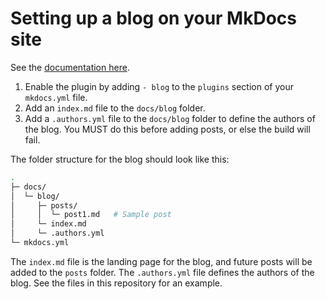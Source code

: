 # Setting up a blog on your MkDocs site

See the [documentation here](https://squidfunk.github.io/mkdocs-material/plugins/blog/).

1. Enable the plugin by adding `- blog` to the `plugins` section of your `mkdocs.yml` file.
2. Add an `index.md` file to the `docs/blog` folder.
3. Add a `.authors.yml` file to the `docs/blog` folder to define the authors of the blog. You MUST do this before adding posts, or else the build will fail.

The folder structure for the blog should look like this:

``` bash
.
├─ docs/
│  └─ blog/
│     ├─ posts/
│     │  └─ post1.md   # Sample post
│     └─ index.md
│     └─ .authors.yml
└─ mkdocs.yml
```

The `index.md` file is the landing page for the blog, and future posts will be added to the `posts` folder. The `.authors.yml` file defines the authors of the blog. See the files in this repository for an example.

